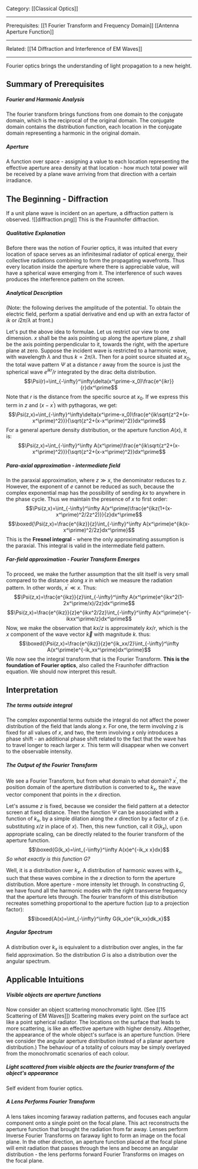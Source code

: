 Category: [[Classical Optics]]
___
Prerequisites: [[1 Fourier Transform and Frequency Domain]] [[Antenna Aperture Function]]
___
Related: [[14 Diffraction and Interference of EM Waves]]
___
Fourier optics brings the understanding of light propagation to a new height. 
## Summary of Prerequisites
##### Fourier and Harmonic Analysis
The fourier transform brings functions from one domain to the conjugate domain, which is the reciprocal of the original domain. The conjugate domain contains the distribution function, each location in the conjugate domain representing a harmonic in the original domain. 
##### Aperture
A function over space - assigning a value to each location representing the effective aperture area density at that location - how much total power will be received by a plane wave arriving from that direction with a certain irradiance. 
## The Beginning - Diffraction
If a unit plane wave is incident on an aperture, a diffraction pattern is observed. 
![[diffraction.png]]
This is the Fraunhofer diffraction. 
##### Qualitative Explanation
Before there was the notion of Fourier optics, it was intuited that every location of space serves as an infinitesimal radiator of optical energy, their collective radiations combining to form the propagating wavefronts. Thus every location inside the aperture where there is appreciable value, will have a spherical wave emerging from it. The interference of such waves produces the interference pattern on the screen. 
##### Analytical Description
(Note: the following derives the amplitude of the potential. To obtain the electric field, perform a spatial derivative and end up with an extra factor of $ik$ or $i2\pi/\lambda$ at front.)

Let's put the above idea to formulae. Let us restrict our view to one dimension. $x$ shall be the axis pointing up along the aperture plane, $z$ shall be the axis pointing perpendicular to it, towards the right, with the aperture plane at zero. Suppose the incident wave is restricted to a harmonic wave, with wavelength $\lambda$ and thus $k=2\pi/\lambda$. Then for a point source situated at $x_0$, the total wave pattern $\Psi$ at a distance $r$ away from the source is just the spherical wave $e^{ikr}/r$ integrated by the dirac delta distribution. 
$$\Psi(r)=\int_{-\infty}^\infty\delta(x^\prime-x_0)\frac{e^{ikr}}{r}dx^\prime$$
Note that $r$ is the distance from the specific source at $x_0$. If we express this term in $z$ and $(x-x^\prime)$ with pythagoras, we get:
$$\Psi(z,x)=\int_{-\infty}^\infty\delta(x^\prime-x_0)\frac{e^{ik\sqrt{z^2+(x-x^\prime)^2}}}{\sqrt{z^2+(x-x^\prime)^2}}dx^\prime$$
For a general aperture density distribution, or the aperture function $A(x)$, it is:
$$\Psi(z,x)=\int_{-\infty}^\infty A(x^\prime)\frac{e^{ik\sqrt{z^2+(x-x^\prime)^2}}}{\sqrt{z^2+(x-x^\prime)^2}}dx^\prime$$
##### Para-axial approximation - intermediate field
In the paraxial approximation, where $z\gg x$, the denominator reduces to $z$. However, the exponent of $e$ cannot be reduced as such, because the complex exponential map has the possibility of sending $kx$ to anywhere in the phase cycle. Thus we maintain the presence of $x$ to first order:
$$\Psi(z,x)=\int_{-\infty}^\infty A(x^\prime)\frac{e^{ikz(1+(x-x^\prime)^2/2z^2)}}{z}dx^\prime$$
$$\boxed{\Psi(z,x)=\frac{e^{ikz}}{z}\int_{-\infty}^\infty A(x^\prime)e^{ik(x-x^\prime)^2/2z}dx^\prime}$$
This is the **Fresnel integral** - where the only approximating assumption is the paraxial. This integral is valid in the intermediate field pattern. 
##### Far-field approximation - Fourier Transform Emerges
To proceed, we make the further assumption that the slit itself is very small compared to the distance along $x$ in which we measure the radiation pattern. In other words, $x^\prime\ll x$. Thus:
$$\Psi(z,x)=\frac{e^{ikz}}{z}\int_{-\infty}^\infty A(x^\prime)e^{ikx^2(1-2x^\prime/x)/2z}dx^\prime$$
$$\Psi(z,x)=\frac{e^{ikz}}{z}e^{ikx^2/2z}\int_{-\infty}^\infty A(x^\prime)e^{-ikxx^\prime/z}dx^\prime$$
Now, we make the observation that $kx/z$ is approximately $kx/r$, which is the $x$ component of the wave vector $\vec k$ with magnitude $k$. thus:
$$\boxed{\Psi(z,x)=\frac{e^{ikz}}{z}e^{ik_xx/2}\int_{-\infty}^\infty A(x^\prime)e^{-ik_xx^\prime}dx^\prime}$$
We now see the integral transform that is the Fourier Transform. **This is the foundation of Fourier optics**, also called the Fraunhofer diffraction equation. We should now interpret this result. 
## Interpretation
##### The terms outside integral
The complex exponential terms outside the integral do not affect the power distribution of the field that lands along $x$. For one, the term involving $z$ is fixed for all values of $x$, and two, the term involving $x$ only introduces a phase shift - an additional phase shift related to the fact that the wave has to travel longer to reach larger $x$. This term will disappear when we convert to the observable intensity. 
##### The Output of the Fourier Transform
We see a Fourier Transform, but from what domain to what domain? $x^\prime$, the position domain of the aperture distribution is converted to $k_x$, the wave vector component that points in the $x$ direction. 

Let's assume $z$ is fixed, because we consider the field pattern at a detector screen at fixed distance. Then the function $\Psi$ can be associated with a function of $k_x$, by a simple dilation along the $x$ direction by a factor of $z$ (i.e. substituting $x/z$ in place of $x$). Then, this new function, call it $G(k_x)$, upon appropriate scaling, can be directly related to the fourier transform of the aperture function. 
$$\boxed{G(k_x)=\int_{-\infty}^\infty A(x)e^{-ik_x x}dx}$$
*So what exactly is this function $G$?* 

Well, it is a distribution over $k_x$. A distribution of harmonic waves with $k_x$, such that these waves combine in the $x$ direction to form the aperture distribution. More aperture - more intensity let through. In constructing $G$, we have found all the harmonic modes with the right transverse frequency that the aperture lets through. The fourier transform of this distribution recreates something proportional to the aperture fuction (up to a projection factor):
$$\boxed{A(x)=\int_{-\infty}^\infty G(k_x)e^{ik_xx}dk_x}$$
##### Angular Spectrum
A distribution over $k_x$ is equivalent to a distribution over angles, in the far field approximation. So the distribution $G$ is also a distribution over the angular spectrum. 
## Applicable Intuitions
##### Visible objects are aperture functions
Now consider an object scattering monochromatic light. (See [[15 Scattering of EM Waves]]) Scattering makes every point on the surface act like a point spherical radiator. The locations on the surface that leads to more scattering, is like an effective aperture with higher density. Altogether, the appearance of the whole object's surface is an aperture function. (Here we consider the angular aperture distribution instead of a planar aperture distribution.) The behaviour of a totality of colours may be simply overlayed from the monochromatic scenarios of each colour. 
##### Light scattered from visible objects are the fourier transform of the object's appearance
Self evident from fourier optics. 
##### A Lens Performs Fourier Transform
A lens takes incoming faraway radiation patterns, and focuses each angular component onto a single point on the focal plane. This act reconstructs the aperture function that brought the radiation from far away. Lenses perform Inverse Fourier Transforms on faraway light to form an image on the focal plane. In the other direction, an aperture function placed at the focal plane will emit radiation that passes through the lens and become an angular distribution - the lens performs forward Fourier Transforms on images on the focal plane. 

